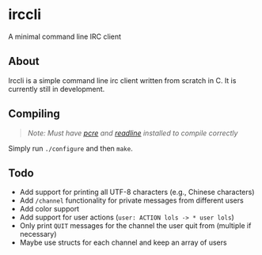 # irccli
A minimal command line IRC client

## About

Irccli is a simple command line irc client written from scratch in C. It is currently still in development.

## Compiling
> _Note: Must have [pcre](http://www.pcre.org/) and [readline](https://cnswww.cns.cwru.edu/php/chet/readline/rltop.html) installed to compile correctly_

Simply run `./configure` and then `make`.

## Todo
- Add support for printing all UTF-8 characters (e.g., Chinese characters)
- Add `/channel` functionality for private messages from different users
- Add color support
- Add support for user actions (`user: ACTION lols -> * user lols`)
- Only print `QUIT` messages for the channel the user quit from (multiple if necessary)
 - Maybe use structs for each channel and keep an array of users
